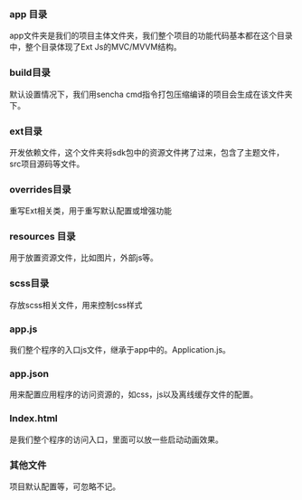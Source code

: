 ### app 目录

app文件夹是我们的项目主体文件夹，我们整个项目的功能代码基本都在这个目录中，整个目录体现了Ext Js的MVC/MVVM结构。

### build目录

默认设置情况下，我们用sencha cmd指令打包压缩编译的项目会生成在该文件夹下。

### ext目录

开发依赖文件，这个文件夹将sdk包中的资源文件拷了过来，包含了主题文件，src项目源码等文件。

### overrides目录

重写Ext相关类，用于重写默认配置或增强功能

### resources 目录

用于放置资源文件，比如图片，外部js等。

### scss目录

存放scss相关文件，用来控制css样式

### app.js

我们整个程序的入口js文件，继承于app中的。Application.js。

### app.json

用来配置应用程序的访问资源的，如css，js以及离线缓存文件的配置。

### Index.html

是我们整个程序的访问入口，里面可以放一些启动动画效果。

### 其他文件

项目默认配置等，可忽略不记。
